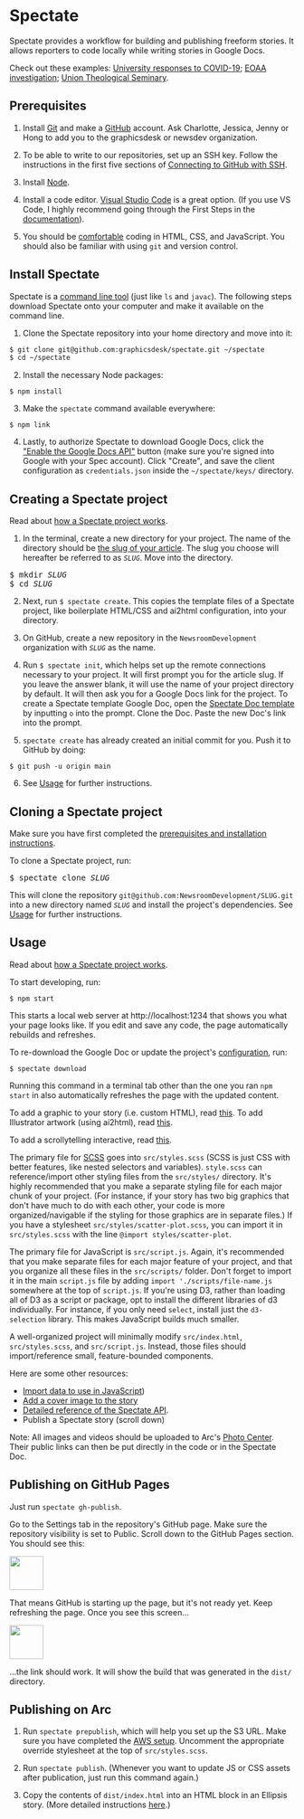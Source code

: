 # Spectate

Spectate provides a workflow for building and publishing freeform stories. It allows reporters to code locally while writing stories in Google Docs.

Check out these examples: [University responses to COVID-19](https://www.columbiaspectator.com/news/2020/04/13/the-us-and-ivy-league-schools-were-late-to-respond-to-covid-19-data-shows-international-universities-did-better/); [EOAA investigation](https://www.columbiaspectator.com/eye-lead/2019/11/15/students-and-faculty-say-gender-based-harassment-and-discrimination-at-columbia-is-systemic-why-are-they-turning-away-from-the-system-built-to-address-it/); [Union Theological Seminary](https://github.com/graphicsdesk/uts).

## Prerequisites

1. Install [Git](https://git-scm.com/book/en/v2/Getting-Started-Installing-Git) and make a [GitHub](https://github.com) account. Ask Charlotte, Jessica, Jenny or Hong to add you to the graphicsdesk or newsdev organization.

2. To be able to write to our repositories, set up an SSH key. Follow the instructions in the first five sections of [Connecting to GitHub with SSH](https://help.github.com/en/articles/connecting-to-github-with-ssh).

3. Install [Node](https://nodejs.org/en/).

4. Install a code editor. [Visual Studio Code](https://code.visualstudio.com) is a great option. (If you use VS Code, I highly recommend going through the First Steps in the [documentation](https://code.visualstudio.com/docs)).

5. You should be [comfortable](https://docs.google.com/document/d/1qC8zC7lfk4TyNe2XIGwAVOa-oVDxmbnvwOGkqkguaZA/edit#) coding in HTML, CSS, and JavaScript. You should also be familiar with using `git` and version control.

## Install Spectate

Spectate is a [command line tool](https://vgkits.org/blog/what-is-a-terminal) (just like `ls` and `javac`). The following steps download Spectate onto your computer and make it available on the command line.

1. Clone the Spectate repository into your home directory and move into it:

```sh
$ git clone git@github.com:graphicsdesk/spectate.git ~/spectate
$ cd ~/spectate
```

2. Install the necessary Node packages:

```
$ npm install
```

3. Make the `spectate` command available everywhere:

```
$ npm link
```

4. Lastly, to authorize Spectate to download Google Docs, click the ["Enable the Google Docs API"](https://developers.google.com/docs/api/quickstart/nodejs) button (make sure you're signed into Google with your Spec account). Click "Create", and save the client configuration as `credentials.json` inside the `~/spectate/keys/` directory.

## Creating a Spectate project

Read about [how a Spectate project works](https://github.com/graphicsdesk/spectate/wiki/How-a-Spectate-project-works).

1. In the terminal, create a new directory for your project. The name of the directory should be [the slug of your article]((https://github.com/graphicsdesk/spectate/wiki/API-Documentation#slug)). The slug you choose will hereafter be referred to as _`SLUG`_. Move into the directory.

<pre>
$ mkdir <var>SLUG</var>
$ cd <var>SLUG</var>
</pre>

2. Next, run `$ spectate create`. This copies the template files of a Spectate project, like boilerplate HTML/CSS and ai2html configuration, into your directory.

3. On GitHub, create a new repository in the `NewsroomDevelopment` organization with _`SLUG`_ as the name.

4. Run `$ spectate init`, which helps set up the remote connections necessary to your project. It will first prompt you for the article slug. If you leave the answer blank, it will use the name of your project directory by default. It will then ask you for a Google Docs link for the project. To create a Spectate template Google Doc, open the [Spectate Doc template](https://docs.google.com/document/d/1JV2fVhKWMo1MHIJqL3oq10mRSOrWPO_iRnRkmD92N5g/edit) by inputting `o` into the prompt. Clone the Doc. Paste the new Doc's link into the prompt.

5. `spectate create` has already created an initial commit for you. Push it to GitHub by doing:

```
$ git push -u origin main
```

6. See [Usage](#usage) for further instructions.

## Cloning a Spectate project

Make sure you have first completed the [prerequisites and installation instructions](#prerequisites).

To clone a Spectate project, run:

<pre>
$ spectate clone <var>SLUG</var>
</pre>

This will clone the repository `git@github.com:NewsroomDevelopment/SLUG.git` into a new directory named _`SLUG`_ and install the project's dependencies. See [Usage](#usage) for further instructions.

## Usage

Read about [how a Spectate project works](https://github.com/graphicsdesk/spectate/wiki/How-a-Spectate-project-works).

To start developing, run:
```
$ npm start
```
This starts a local web server at http://localhost:1234 that shows you what your page looks like. If you edit and save any code, the page automatically rebuilds and refreshes.

To re-download the Google Doc or update the project's [configuration](https://github.com/graphicsdesk/spectate/wiki/API-Documentation#spectate-config), run:
```
$ spectate download
```
Running this command in a terminal tab other than the one you ran `npm start` in also automatically refreshes the page with the updated content.

To add a graphic to your story (i.e. custom HTML), read [this](https://github.com/graphicsdesk/spectate/wiki/Adding-a-Graphic). To add Illustrator artwork (using ai2html), read [this](https://github.com/graphicsdesk/spectate/wiki/Illustrator-and-ai2html).

To add a scrollytelling interactive, read [this](https://github.com/graphicsdesk/spectate/wiki/Scrollytelling).

The primary file for [SCSS](https://sass-lang.com/) goes into `src/styles.scss` (SCSS is just CSS with better features, like nested selectors and variables). `style.scss` can reference/import other styling files from the `src/styles/` directory. It's highly recommended that you make a separate styling file for each major chunk of your project. (For instance, if your story has two big graphics that don't have much to do with each other, your code is more organized/navigable if the styling for those graphics are in separate files.) If you have a stylesheet `src/styles/scatter-plot.scss`, you can import it in `src/styles.scss` with the line `@import styles/scatter-plot`.

The primary file for JavaScript is `src/script.js`. Again, it's recommended that you make separate files for each major feature of your project, and that you organize all these files in the `src/scripts/` folder. Don't forget to import it in the main `script.js` file by adding `import './scripts/file-name.js` somewhere at the top of `script.js`. If you're using D3, rather than loading all of D3 as a script or package, opt to install the different libraries of d3 individually. For instance, if you only need `select`, install just the `d3-selection` library. This makes JavaScript builds much smaller.

A well-organized project will minimally modify `src/index.html`, `src/styles.scss`, and `src/script.js`. Instead, those files should import/reference small, feature-bounded components.

Here are some other resources:
* [Import data to use in JavaScript](https://github.com/graphicsdesk/spectate/wiki/Importing-data))
* [Add a cover image to the story](https://github.com/graphicsdesk/spectate/wiki/Add-a-cover)
* [Detailed reference of the Spectate API](https://github.com/graphicsdesk/spectate/wiki/API-Documentation).
* Publish a Spectate story (scroll down)

Note: All images and videos should be uploaded to Arc's [Photo Center](https://spectator.arcpublishing.com/photo/). Their public links can then be put directly in the code or in the Spectate Doc.

## Publishing on GitHub Pages

Just run `spectate gh-publish`.

Go to the Settings tab in the repository's GitHub page. Make sure the repository visibility is set to Public. Scroll down to the GitHub Pages section. You should see this:

<img height="60px" src="https://i.imgur.com/PUywcxK.png" />

That means GitHub is starting up the page, but it's not ready yet. Keep refreshing the page. Once you see this screen…

<img height="60px" src="https://i.imgur.com/YCMCrzu.png" />

…the link should work. It will show the build that was generated in the `dist/` directory.

## Publishing on Arc

1. Run `spectate prepublish`, which will help you set up the S3 URL. Make sure you have completed the [AWS setup](https://github.com/graphicsdesk/spectate/wiki/API-Documentation#aws-setup). Uncomment the appropriate override stylesheet at the top of `src/styles.scss`.

2. Run `spectate publish`. (Whenever you want to update JS or CSS assets after publication, just run this command again.)

3. Copy the contents of `dist/index.html` into an HTML block in an Ellipsis story. (More detailed instructions [here](https://github.com/graphicsdesk/spectate/wiki/Putting-a-Spectate-project-on-Arc).)
